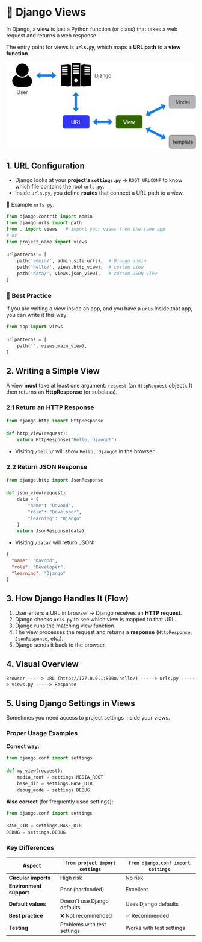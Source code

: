 # 📝 Django Views 

In Django, a **view** is just a Python function (or class) that takes a web request and returns a web response.

The entry point for views is **`urls.py`**, which maps a **URL path** to a **view function**.

![](/tutorial/img/urls.jpg)

## 1. URL Configuration

* Django looks at your **project’s `settings.py`** → `ROOT_URLCONF` to know which file contains the root `urls.py`.
* Inside `urls.py`, you define **routes** that connect a URL path to a view.

📌 Example `urls.py`:

```python
from django.contrib import admin
from django.urls import path
from . import views   # import your views from the same app
# or
from project_name import views

urlpatterns = [
    path('admin/', admin.site.urls),  # Django admin
    path('hello/', views.http_view),  # custom view
    path('data/', views.json_view),   # custom JSON view
]
```

### 📌 Best Practice
if you are writing a view inside an app, and you have a `urls` inside that app, you can write it this way:
```py
from app import views

urlpatterns = [
    path('', views.main_view),
]
```


## 2. Writing a Simple View

A view **must** take at least one argument: `request` (an `HttpRequest` object).
It then returns an **HttpResponse** (or subclass).

### 2.1 Return an HTTP Response

```python
from django.http import HttpResponse

def http_view(request):
    return HttpResponse("Hello, Django!")
```

* Visiting `/hello/` will show `Hello, Django!` in the browser.

### 2.2 Return JSON Response

```python
from django.http import JsonResponse

def json_view(request):
    data = {
        "name": "Davood",
        "role": "Developer",
        "learning": "Django"
    }
    return JsonResponse(data)
```

* Visiting `/data/` will return JSON:

```json
{
  "name": "Davood",
  "role": "Developer",
  "learning": "Django"
}
```


## 3. How Django Handles It (Flow)

1. User enters a URL in browser → Django receives an **HTTP request**.
2. Django checks `urls.py` to see which view is mapped to that URL.
3. Django runs the matching view function.
4. The view processes the request and returns a **response** (`HttpResponse`, `JsonResponse`, etc.).
5. Django sends it back to the browser.


## 4. Visual Overview

```
Browser -----> URL (http://127.0.0.1:8000/hello/) -----> urls.py -----> views.py -----> Response
```

## 5. Using Django Settings in Views

Sometimes you need access to project settings inside your views.

### Proper Usage Examples

**Correct way:**
```python
from django.conf import settings

def my_view(request):
    media_root = settings.MEDIA_ROOT
    base_dir = settings.BASE_DIR
    debug_mode = settings.DEBUG
```

**Also correct** (for frequently used settings):
```python
from django.conf import settings

BASE_DIR = settings.BASE_DIR
DEBUG = settings.DEBUG
```

### Key Differences

| Aspect | `from project import settings` | `from django.conf import settings` |
|--------|--------------------------------|-------------------------------------|
| **Circular imports** | High risk | No risk |
| **Environment support** | Poor (hardcoded) | Excellent |
| **Default values** | Doesn't use Django defaults | Uses Django defaults |
| **Best practice** | ❌ Not recommended | ✅ Recommended |
| **Testing** | Problems with test settings | Works with test settings |
